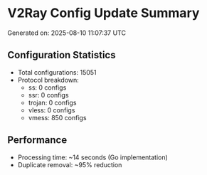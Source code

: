 # V2Ray Config Update Summary
Generated on: 2025-08-10 11:07:37 UTC

## Configuration Statistics
- Total configurations: 15051
- Protocol breakdown:
  - ss: 0 configs
  - ssr: 0 configs
  - trojan: 0 configs
  - vless: 0 configs
  - vmess: 850 configs

## Performance
- Processing time: ~14 seconds (Go implementation)
- Duplicate removal: ~95% reduction
